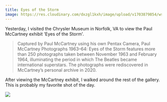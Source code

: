 ```yaml
---
title: Eyes of the Storm
image: https://res.cloudinary.com/dxzgl1kxh/image/upload/v1703879854/wszzprtlkixlfjjjmsyp.jpg
---
```


Yesterday, I visited the Chrysler Museum in Norfolk, VA to view the Paul McCartney exhibit 'Eyes of the Storm'.

> Captured by Paul McCartney using his own Pentax Camera, Paul McCartney Photographs 1963–64: Eyes of the Storm features more than 250 photographs taken between November 1963 and February 1964, illuminating the period in which The Beatles became international superstars. The photographs were rediscovered in McCartney’s personal archive in 2020.

After viewing the McCartney exhibit, I walked around the rest of the gallery.
This is probably my favorite shot of the day.

![](https://res.cloudinary.com/dxzgl1kxh/image/upload/v1703879175/t20cuteamo4hbsl70jol.jpg)
